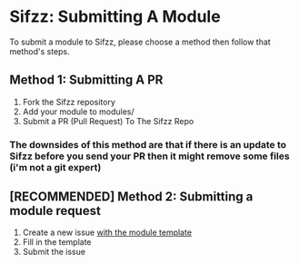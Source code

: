 # Sifzz: Submitting A Module
To submit a module to Sifzz, please choose a method then follow that method's steps.

## Method 1: Submitting A PR
1) Fork the Sifzz repository
2) Add your module to modules/
3) Submit a PR (Pull Request) To The Sifzz Repo
### The downsides of this method are that if there is an update to Sifzz before you send your PR then it might remove some files (i'm not a git expert)

## [RECOMMENDED] Method 2: Submitting a module request
1) Create a new issue [with the module template](https://github.com/StuffzEZ/Sifzz/issues/new?template=module-request.yml)
2) Fill in the template
3) Submit the issue